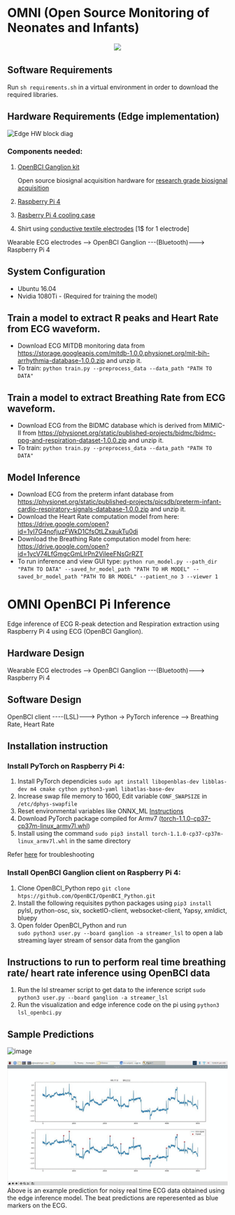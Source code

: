 # OMNI (Open Source Monitoring of Neonates and Infants) 

<p align="center">
  <image src = 'images/omni-logo.png' >
</p>



## Software Requirements
Run `sh requirements.sh` in a virtual environment in order to download the required libraries. 

## Hardware Requirements (Edge implementation)

![Edge HW block diag](https://user-images.githubusercontent.com/1295467/76793911-5c573680-679c-11ea-8eb9-fe0abab7e5ac.png)
### Components needed:

 1. [OpenBCI Ganglion kit](https://shop.openbci.com/products/ganglion-board?variant=13461804483)
 
	 Open source biosignal acquisition hardware for [research grade biosignal acquisition](https://openbci.com/community/published-research-with-openbci/)
 
 2. [Raspberry Pi 4](https://www.raspberrypi.org/products/raspberry-pi-4-model-b/)
 3. [Rasberry Pi 4 cooling case](https://www.newegg.com/p/1W8-00Y1-00032)
 4. Shirt using [conductive textile electrodes](https://www.alibaba.com/product-detail/Conductive-textile-ecg-Electrodes_1127697682.html) [1$ for 1 electrode]
 

Wearable ECG electrodes --> OpenBCI Ganglion ---(Bluetooth)---> Raspberry Pi 4

## System Configuration
* Ubuntu 16.04
* Nvidia 1080Ti - (Required for training the model)

## Train a model to extract R peaks and Heart Rate from ECG waveform.  
* Download ECG MITDB monitoring data from https://storage.googleapis.com/mitdb-1.0.0.physionet.org/mit-bih-arrhythmia-database-1.0.0.zip and unzip it.
* To train: `python train.py --preprocess_data --data_path "PATH TO DATA"` 

## Train a model to extract Breathing Rate from ECG waveform. 
* Download ECG from the BIDMC database which is derived from MIMIC-II from https://physionet.org/static/published-projects/bidmc/bidmc-ppg-and-respiration-dataset-1.0.0.zip and unzip it. 
* To train: `python train.py --preprocess_data --data_path "PATH TO DATA"`

## Model Inference
* Download ECG from the preterm infant database from https://physionet.org/static/published-projects/picsdb/preterm-infant-cardio-respiratory-signals-database-1.0.0.zip and unzip it. 
* Download the Heart Rate computation model from here: https://drive.google.com/open?id=1yI7G4nofjuzFWkD1CfsOtLZxaukTu0di
* Download the Breathing Rate computation model from here: https://drive.google.com/open?id=1ycV74LfGmgcGmLlrPn2VileeFNsGrRZT
* To run inference and view GUI type: `python run_model.py --path_dir "PATH TO DATA" --saved_hr_model_path "PATH TO HR MODEL" --saved_br_model_path "PATH TO BR MODEL" --patient_no 3 --viewer 1`

# OMNI OpenBCI Pi Inference

 Edge inference of ECG R-peak detection and Respiration extraction using Raspberry Pi 4 using ECG (OpenBCI Ganglion).


## Hardware Design

Wearable ECG electrodes --> OpenBCI Ganglion ---(Bluetooth)---> Raspberry Pi 4

## Software Design

OpenBCI client ----(LSL)--->  Python -> PyTorch inference --> Breathing Rate, Heart Rate


## Installation instruction

### Install PyTorch on Raspberry Pi 4:

 1. Install PyTorch dependicies 
 `sudo apt install libopenblas-dev libblas-dev m4 cmake cython python3-yaml libatlas-base-dev`
 2. Increase swap file memory to 1600, Edit variable `CONF_SWAPSIZE` in `/etc/dphys-swapfile`
 3. Reset environmental variables like ONNX_ML [Instructions](https://gist.github.com/akaanirban/621e63237e63bb169126b537d7a1d979) 
 4. Download PyTorch package compiled for Armv7 ([torch-1.1.0-cp37-cp37m-linux_armv7l.whl](https://github.com/marcusvlc/pytorch-on-rpi/blob/master/torch-1.1.0-cp37-cp37m-linux_armv7l.whl))
 5. Install using the command `sudo pip3 install torch-1.1.0-cp37-cp37m-linux_armv7l.whl` in the same directory

Refer [here](https://github.com/marcusvlc/pytorch-on-rpi) for troubleshooting 

### Install OpenBCI Ganglion client on Raspberry Pi 4:

1. Clone OpenBCI_Python repo
 `git clone htps://github.com/OpenBCI/OpenBCI_Python.git`
2. Install the following requisites python packages using `pip3 install`
	pylsl, python-osc, six, socketIO-client, websocket-client, Yapsy, xmldict, bluepy
3. Open folder OpenBCI_Python and run   
    `sudo python3 user.py --board ganglion -a streamer_lsl` to open a lab streaming layer stream of sensor data from the ganglion
    
## Instructions to run to perform real time breathing rate/ heart rate inference using OpenBCI data
1. Run the lsl streamer script to get data to the inference script
`sudo python3 user.py --board ganglion -a streamer_lsl`
3. Run the visualization and edge inference code on the pi using  `python3 lsl_openbci.py`


## Sample Predictions
![image](https://user-images.githubusercontent.com/1295467/76792925-742dbb00-679a-11ea-8865-6d5f8c83cfe6.png)

![image](images/ezgif.com-gif-maker.gif)
Above is an example prediction for noisy real time ECG data obtained using the edge inference model. The beat predictions are reperesented as blue markers on the ECG. 

